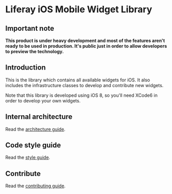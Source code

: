 # Liferay iOS Mobile Widget Library

## Important note
__This product is under heavy development and most of the features aren't ready to be used in production.
It's public just in order to allow developers to preview the technology.__

## Introduction

This is the library which contains all available widgets for iOS. It also includes the infrastructure classes to develop and contribute new widgets.

Note that this library is developed using iOS 8, so you'll need XCode6 in order to develop your own widgets.

## Internal architecture

Read the [architecture guide](https://github.com/liferay/liferay-mobile-widgets/tree/master/ios/Library/architecture.md).

## Code style guide

Read the [style guide](https://github.com/liferay/liferay-mobile-widgets/tree/master/ios/style_guide.md).


## Contribute

Read the [contributing guide](https://github.com/liferay/liferay-mobile-widgets/tree/master/CONTRIBUTING.md).


    
    
